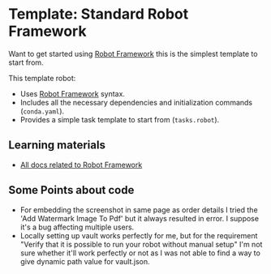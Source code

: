 # Template: Standard Robot Framework

Want to get started using [Robot Framework](https://robocorp.com/docs/languages-and-frameworks/robot-framework/basics) this is the simplest template to start from.

This template robot:

- Uses [Robot Framework](https://robocorp.com/docs/languages-and-frameworks/robot-framework/basics) syntax.
- Includes all the necessary dependencies and initialization commands (`conda.yaml`).
- Provides a simple task template to start from (`tasks.robot`).

## Learning materials

- [All docs related to Robot Framework](https://robocorp.com/docs/languages-and-frameworks/robot-framework)

## Some Points about code

- For embedding the screenshot in same page as order details I tried the 'Add Watermark Image To Pdf' but it always resulted in error. I suppose it's a bug affecting multiple users.
- Locally setting up vault works perfectly for me, but for the requirement "Verify that it is possible to run your robot without manual setup" I'm not sure whether it'll work perfectly or not as I was not able to find a way to give dynamic path value for vault.json.
